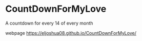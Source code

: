 # CountDownForMyLove
A countdown for every 14 of every month

webpage
https://eljoshua08.github.io/CountDownForMyLove/
